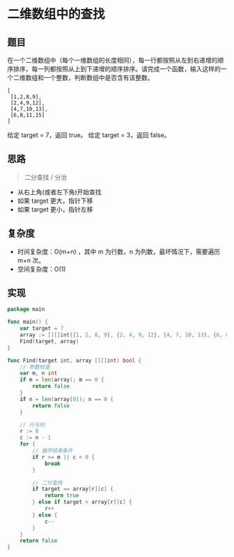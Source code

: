# 二维数组中的查找

## 题目

在一个二维数组中（每个一维数组的长度相同），每一行都按照从左到右递增的顺序排序，每一列都按照从上到下递增的顺序排序。请完成一个函数，输入这样的一个二维数组和一个整数，判断数组中是否含有该整数。

```
[
 [1,2,8,9],
 [2,4,9,12],
 [4,7,10,13],
 [6,8,11,15]
]
```

给定 target = 7，返回 true。
给定 target = 3，返回 false。

## 思路

> 二分查找 / 分治

* 从右上角(或者左下角)开始查找
* 如果 target 更大，指针下移
* 如果 target 更小，指针左移

## 复杂度

* 时间复杂度：O(m+n) ，其中 m 为行数，n 为列数，最坏情况下，需要遍历 m+n 次。
* 空间复杂度：O(1)

## 实现

```go
package main

func main() {
	var target = 7
	array := [][]int{{1, 2, 8, 9}, {2, 4, 9, 12}, {4, 7, 10, 13}, {6, 8, 11, 15}}
	Find(target, array)
}

func Find(target int, array [][]int) bool {
	// 参数检查
	var m, n int
	if m = len(array); m == 0 {
		return false
	}
	if n = len(array[0]); n == 0 {
		return false
	}

	// 行与列
	r := 0
	c := n - 1
	for {
		// 循环结束条件
		if r >= m || c < 0 {
			break
		}

		// 二分查找
		if target == array[r][c] {
			return true
		} else if target > array[r][c] {
			r++
		} else {
			c--
		}
	}
	return false
}
```
